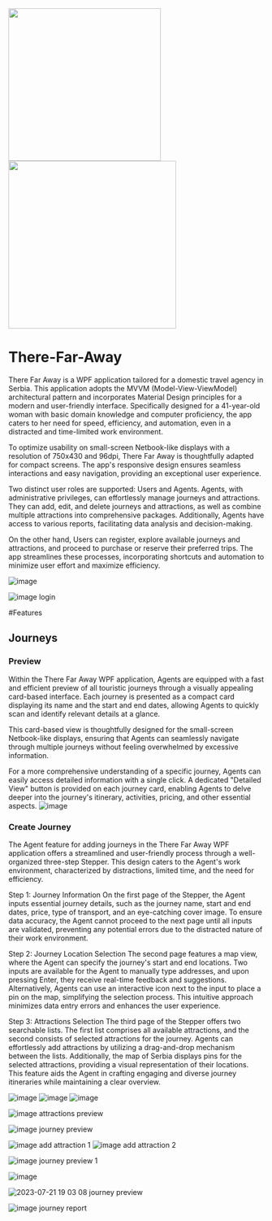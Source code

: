 <img src="https://github.com/jokicjovan/There-Far-Away/assets/51921035/904a7bfe-b5f7-4d3f-bc78-323a4b2472e3" width="300">
<br/>
<img src="https://github.com/jokicjovan/There-Far-Away/assets/51921035/f077e98a-f739-4a28-8107-7283cffc06cf" width="330">


# There-Far-Away

There Far Away is a  WPF application tailored for a domestic travel agency in Serbia. This application adopts the MVVM (Model-View-ViewModel) architectural pattern and incorporates Material Design principles for a modern and user-friendly interface. Specifically designed for a 41-year-old woman with basic domain knowledge and computer proficiency, the app caters to her need for speed, efficiency, and automation, even in a distracted and time-limited work environment.

To optimize usability on small-screen Netbook-like displays with a resolution of 750x430 and 96dpi, There Far Away is thoughtfully adapted for compact screens. The app's responsive design ensures seamless interactions and easy navigation, providing an exceptional user experience.

Two distinct user roles are supported: Users and Agents. Agents, with administrative privileges, can effortlessly manage journeys and attractions. They can add, edit, and delete journeys and attractions, as well as combine multiple attractions into comprehensive packages. Additionally, Agents have access to various reports, facilitating data analysis and decision-making.

On the other hand, Users can register, explore available journeys and attractions, and proceed to purchase or reserve their preferred trips. The app streamlines these processes, incorporating shortcuts and automation to minimize user effort and maximize efficiency.

![image](https://github.com/jokicjovan/There-Far-Away/assets/51921035/cd622359-b7a1-42c8-b064-d7a5008ed734)

![image](https://github.com/jokicjovan/There-Far-Away/assets/51921035/1d1ab5ff-5173-47ca-becc-a4134ca87a49) login

#Features
## Journeys
### Preview
Within the There Far Away WPF application, Agents are equipped with a fast and efficient preview of all touristic journeys through a visually appealing card-based interface. Each journey is presented as a compact card displaying its name and the start and end dates, allowing Agents to quickly scan and identify relevant details at a glance.

This card-based view is thoughtfully designed for the small-screen Netbook-like displays, ensuring that Agents can seamlessly navigate through multiple journeys without feeling overwhelmed by excessive information.

For a more comprehensive understanding of a specific journey, Agents can easily access detailed information with a single click. A dedicated "Detailed View" button is provided on each journey card, enabling Agents to delve deeper into the journey's itinerary, activities, pricing, and other essential aspects.
![image](https://github.com/jokicjovan/There-Far-Away/assets/51921035/1b42ce74-71bd-41da-9b68-f80dfbd07022)

### Create Journey
The Agent feature for adding journeys in the There Far Away WPF application offers a streamlined and user-friendly process through a well-organized three-step Stepper. This design caters to the Agent's work environment, characterized by distractions, limited time, and the need for efficiency.

Step 1: Journey Information
On the first page of the Stepper, the Agent inputs essential journey details, such as the journey name, start and end dates, price, type of transport, and an eye-catching cover image. To ensure data accuracy, the Agent cannot proceed to the next page until all inputs are validated, preventing any potential errors due to the distracted nature of their work environment.

Step 2: Journey Location Selection
The second page features a map view, where the Agent can specify the journey's start and end locations. Two inputs are available for the Agent to manually type addresses, and upon pressing Enter, they receive real-time feedback and suggestions. Alternatively, Agents can use an interactive icon next to the input to place a pin on the map, simplifying the selection process. This intuitive approach minimizes data entry errors and enhances the user experience.

Step 3: Attractions Selection
The third page of the Stepper offers two searchable lists. The first list comprises all available attractions, and the second consists of selected attractions for the journey. Agents can effortlessly add attractions by utilizing a drag-and-drop mechanism between the lists. Additionally, the map of Serbia displays pins for the selected attractions, providing a visual representation of their locations. This feature aids the Agent in crafting engaging and diverse journey itineraries while maintaining a clear overview.

![image](https://github.com/jokicjovan/There-Far-Away/assets/51921035/10e39dd0-15aa-4a18-8b3b-4a9167fd8c99)
![image](https://github.com/jokicjovan/There-Far-Away/assets/51921035/d2dac7af-8ff8-456b-8248-d56c0bf5c6b0)
![image](https://github.com/jokicjovan/There-Far-Away/assets/51921035/84330bdd-a194-4a7b-8e67-59517f0ca48a)

![image](https://github.com/jokicjovan/There-Far-Away/assets/51921035/36559e21-61bf-4965-8487-7dc9e5de445c) attractions preview

![image](https://github.com/jokicjovan/There-Far-Away/assets/51921035/40c91d82-7d04-4b90-bd0c-5c3ef759336f) journey preview


![image](https://github.com/jokicjovan/There-Far-Away/assets/51921035/5cc0fa40-702b-475e-adc4-9a48171d8f7d) add attraction 1
![image](https://github.com/jokicjovan/There-Far-Away/assets/51921035/4511b5fe-f4f6-47aa-b718-cdbc3ebb4389) add attraction 2

![image](https://github.com/jokicjovan/There-Far-Away/assets/51921035/5847af74-8dd5-46f7-a2fd-479bf9cdcfc6) journey preview 1

![image](https://github.com/jokicjovan/There-Far-Away/assets/51921035/5618bf39-65e4-438a-8bc8-d2e60781d82f)


![2023-07-21 19 03 08](https://github.com/jokicjovan/There-Far-Away/assets/51921035/63a5594f-6ecd-4579-8017-270b6c16f040) journey preview



![image](https://github.com/jokicjovan/There-Far-Away/assets/51921035/434cfc08-d9bc-412b-9e4d-999238de0563) journey report



